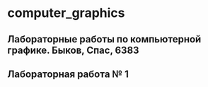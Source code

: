 # computer_graphics
## Лабораторные работы по компьютерной графике. Быков, Спас, 6383

## Лабораторная работа № 1